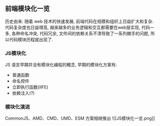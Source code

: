 ## 前端模块化一览
历史由来: 随着 web 技术的快速发展, 前端代码在规模和组织上日益扩大和复杂.  代码复杂度也日益增高, 越来越多的业务逻辑和交互都需要在web层实现, 代码一多, 各种命名冲突, 代码冗余, 文件间的依赖关系不清导致了一系列棘手的问题, 所以代码模块历程就出现了. 
### JS模块化
JS 语言早期并没有模块化编程的概念, 早期的模块化方案有:
- 普通函数
- 命名控件
- 立即执行函数(IIFE)
- 依赖注入(?)
### 模块化演进
CommonJS、AMD、CMD、UMD、ESM 方案相继推出
![[JS模块化一览.png]]

